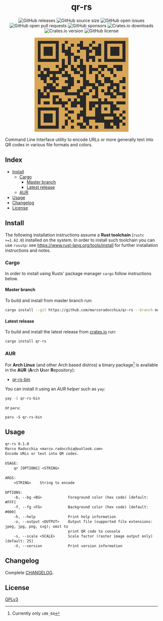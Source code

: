 <div align="center">
  <h1 align="center">qr-rs</h1>

  ![GitHub releases](https://img.shields.io/github/downloads/marcoradocchia/qr-rs/total?color=%23a9b665&logo=github)
  ![GitHub source size](https://img.shields.io/github/languages/code-size/marcoradocchia/qr-rs?color=ea6962&logo=github)
  ![GitHub open issues](https://img.shields.io/github/issues-raw/marcoradocchia/qr-rs?color=%23d8a657&logo=github)
  ![GitHub open pull requests](https://img.shields.io/github/issues-pr-raw/marcoradocchia/qr-rs?color=%2389b482&logo=github)
  ![GitHub sponsors](https://img.shields.io/github/sponsors/marcoradocchia?color=%23d3869b&logo=github)
  ![Crates.io downloads](https://img.shields.io/crates/d/qr-rs?label=crates.io%20downloads&logo=rust)
  ![Crates.io version](https://img.shields.io/crates/v/qr-rs?logo=rust&color=%23d8a657)
  ![GitHub license](https://img.shields.io/github/license/marcoradocchia/qr-rs?color=%23e78a4e)

  ![colored_qr](assets/colored_qr.png)
</div>

Command Line Interface utility to encode URLs or more generally text into QR
codes in various file formats and colors.

## Index

- [Install](#install)
  * [Cargo](#cargo)
    - [Master branch](#master-branch)
    - [Latest release](#latest-release)
  * [AUR](#aur)
- [Usage](#usage)
- [Changelog](#changelog)
- [License](#license)

## Install

The following installation instructions assume a **Rust toolchain** (`rustc >=1.62.0`) installed
on the system. In order to install such toolchain you can use `rusutp`: see
https://www.rust-lang.org/tools/install for further installation
instructions and notes.

### Cargo

In order to install using Rusts' package manager `cargo` follow instructions
below.

#### Master branch

To build and install from master branch run:
```sh
cargo install --git https://github.com/marcoradocchia/qr-rs --branch master
```

#### Latest release

To build and install the latest release from
[crates.io](https://crates.io/crates/qr-rs) run:
```
cargo install qr-rs
```

### AUR

For **Arch Linux** (and other Arch based distros) a binary package[^1] is
available in the **AUR** (**A**rch **U**ser **R**epository):

- [qr-rs-bin](https://aur.archlinux.org/packages/qr-rs-bin)

You can install it using an _AUR helper_ such as `yay`:
```sh
yay -S qr-rs-bin
```
or `paru`:
```
paru -S qr-rs-bin
```

[^1]: Currently only `x86_64`

## Usage
```
qr-rs 0.1.0
Marco Radocchia <marco.radocchia@outlook.com>
Encode URLs or text into QR codes.

USAGE:
    qr [OPTIONS] <STRING>

ARGS:
    <STRING>    String to encode

OPTIONS:
    -b, --bg <BG>            Foreground color (hex code) [default: #FFF]
    -f, --fg <FG>            Background color (hex code) [default: #000]
    -h, --help               Print help information
    -o, --output <OUTPUT>    Output file (supported file extensions: jpeg, jpg, png, svg); omit to
                             print QR code to console
    -s, --scale <SCALE>      Scale factor (raster image output only) [default: 25]
    -V, --version            Print version information
```

## Changelog

Complete [CHANGELOG](CHANGELOG.md).

## License

[GPLv3](LICENSE)
